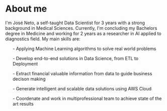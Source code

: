 # About me

I'm José Neto, a self-taught Data Scientist for 3 years with a strong background in Medical Sciences. Currently, I'm concluding my Bachelors degree in Medicine and working for 2 years as a researcher in AI applied to diagnostics field. My main skills are:
<ul>- Applying Machine Learning algorithms to solve real world problems</ul>
<ul>- Develop end-to-end solutions in Data Science, from ETL to Deployment</ul>
<ul>- Extract financial valuable information from data to guide business decison making</ul>
<ul>- Generate intelligent and scalable data solutions using AWS Cloud</ul>
<ul>- Coordenate and work in multiprofessional team to achieve state of the art results</ul>

